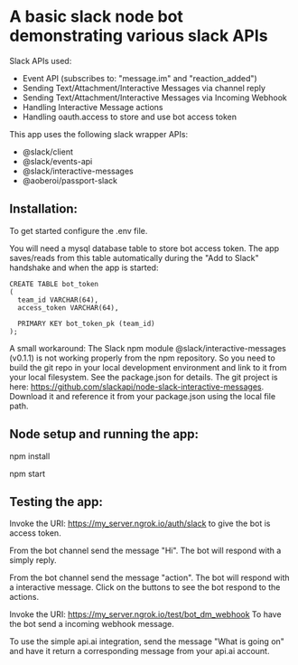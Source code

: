 # A basic slack node bot demonstrating various slack APIs

Slack APIs used:
* Event API (subscribes to: "message.im" and "reaction_added")
* Sending Text/Attachment/Interactive Messages via channel reply
* Sending Text/Attachment/Interactive Messages via Incoming Webhook
* Handling Interactive Message actions
* Handling oauth.access to store and use bot access token

This app uses the following slack wrapper APIs:
* @slack/client
* @slack/events-api
* @slack/interactive-messages
* @aoberoi/passport-slack

## Installation:

To get started configure the .env file.

You will need a mysql database table to store bot access token. The app
saves/reads from this table automatically during the "Add to Slack" handshake
and when the app is started:

```
CREATE TABLE bot_token
(
  team_id VARCHAR(64),
  access_token VARCHAR(64),

  PRIMARY KEY bot_token_pk (team_id)
);
```

A small workaround:
The Slack npm module @slack/interactive-messages (v0.1.1) is not working properly from the npm repository. So
you need to build the git repo in your local development environment and link to it from your local filesystem.
See the package.json for details. The git project is here: https://github.com/slackapi/node-slack-interactive-messages.
Download it and reference it from your package.json using the local file path.

## Node setup and running the app:
npm install

npm start

## Testing the app:

Invoke the URI: https://my_server.ngrok.io/auth/slack to give the bot is access token.

From the bot channel send the message "Hi". The bot will respond with a simply reply.

From the bot channel send the message "action". The bot will respond with a interactive message. Click on the buttons
to see the bot respond to the actions.

Invoke the URI: https://my_server.ngrok.io/test/bot_dm_webhook
To have the bot send a incoming webhook message.

To use the simple api.ai integration, send the message "What is going on" and have it return
a corresponding message from your api.ai account.

